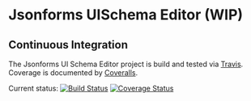 # Jsonforms UISchema Editor (WIP)

## Continuous Integration
The Jsonforms UI Schema Editor project is build and tested via [Travis](https://travis-ci.org/). Coverage is documented by [Coveralls](https://coveralls.io).

Current status: [![Build Status](https://travis-ci.org/eclipsesource/jsonforms-ui-schema-editor.svg?branch=master)](https://travis-ci.org/eclipsesource/jsonforms-ui-schema-editor) [![Coverage Status](https://coveralls.io/repos/eclipsesource/jsonforms-ui-schema-editor/badge.svg?branch=master&service=github)](https://coveralls.io/github/eclipsesource/jsonforms-ui-schema-editor?branch=master)
